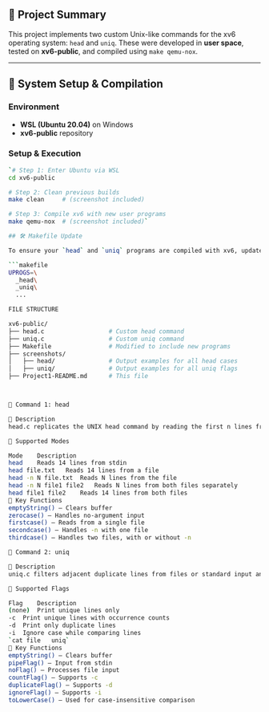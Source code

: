 

## 🧠 Project Summary

This project implements two custom Unix-like commands for the xv6 operating system: `head` and `uniq`. These were developed in **user space**, tested on **xv6-public**, and compiled using `make qemu-nox`.



---

## 🔧 System Setup & Compilation

### Environment
- **WSL (Ubuntu 20.04)** on Windows
- **xv6-public** repository

### Setup & Execution

```bash
`# Step 1: Enter Ubuntu via WSL
cd xv6-public

# Step 2: Clean previous builds
make clean     # (screenshot included)

# Step 3: Compile xv6 with new user programs
make qemu-nox  # (screenshot included)`

## 🛠️ Makefile Update

To ensure your `head` and `uniq` programs are compiled with xv6, update the `UPROGS` section of the `Makefile` as shown below:

```makefile
UPROGS=\
  _head\
  _uniq\
  ...

FILE STRUCTURE

xv6-public/
├── head.c                  # Custom head command
├── uniq.c                  # Custom uniq command
├── Makefile                # Modified to include new programs
├── screenshots/
│   ├── head/               # Output examples for all head cases
│   ├── uniq/               # Output examples for all uniq flags
├── Project1-README.md      # This file



🧩 Command 1: head

📄 Description
head.c replicates the UNIX head command by reading the first n lines from a file or standard input.

🧪 Supported Modes

Mode	Description
head	Reads 14 lines from stdin
head file.txt	Reads 14 lines from a file
head -n N file.txt	Reads N lines from the file
head -n N file1 file2	Reads N lines from both files separately
head file1 file2	Reads 14 lines from both files
🔧 Key Functions
emptyString() – Clears buffer
zerocase() – Handles no-argument input
firstcase() – Reads from a single file
secondcase() – Handles -n with one file
thirdcase() – Handles two files, with or without -n

🧩 Command 2: uniq

📄 Description
uniq.c filters adjacent duplicate lines from files or standard input and supports several common UNIX-style flags for line comparison and filtering.

🧪 Supported Flags

Flag	Description
(none)	Print unique lines only
-c	Print unique lines with occurrence counts
-d	Print only duplicate lines
-i	Ignore case while comparing lines
`cat file	uniq`
🔧 Key Functions
emptyString() – Clears buffer
pipeFlag() – Input from stdin
noFlag() – Processes file input
countFlag() – Supports -c
duplicateFlag() – Supports -d
ignoreFlag() – Supports -i
toLowerCase() – Used for case-insensitive comparison


